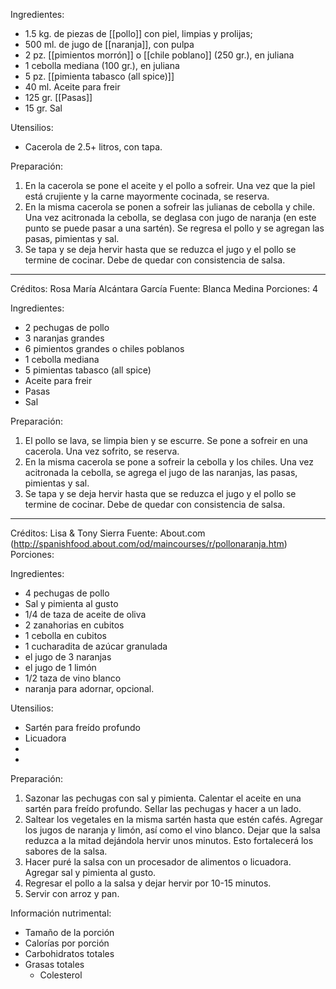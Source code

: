 
Ingredientes:

   * 1.5 kg. de piezas de [[pollo]] con piel, limpias y prolijas;
   * 500 ml. de jugo de [[naranja]], con pulpa
   * 2 pz.  [[pimientos morrón]]  o [[chile poblano]] (250 gr.), en juliana
   * 1 cebolla mediana (100 gr.), en juliana
   * 5 pz. [[pimienta tabasco (all spice)]]
   * 40 ml. Aceite para freir
   * 125 gr. [[Pasas]]
   * 15 gr. Sal

Utensilios:

   * Cacerola de 2.5+ litros, con tapa.
   
Preparación:

   1. En la cacerola se pone el aceite y el pollo a sofreir. Una vez que la piel está crujiente y la carne mayormente cocinada, se reserva.
   2. En la misma cacerola se ponen a sofreir las julianas de cebolla y chile. Una vez acitronada la cebolla, se deglasa con jugo de naranja (en este punto se puede pasar a una sartén). Se regresa el pollo y se agregan las pasas, pimientas y sal.
   3. Se tapa y se deja hervir hasta que se reduzca el jugo y el pollo se termine de cocinar. Debe de quedar con consistencia de salsa.

----------------------------------------

Créditos: Rosa María Alcántara García
Fuente: Blanca Medina
Porciones: 4

Ingredientes:

   * 2 pechugas de pollo
   * 3 naranjas grandes
   * 6 pimientos grandes o chiles poblanos
   * 1 cebolla mediana
   * 5 pimientas tabasco (all spice)
   * Aceite para freir
   * Pasas
   * Sal

Preparación:

   1. El pollo se lava, se limpia bien y se escurre. Se pone a sofreir en una cacerola. Una vez sofrito, se reserva.
   2. En la misma cacerola se pone a sofreir la cebolla y los chiles. Una vez acitronada la cebolla, se agrega el jugo de las naranjas, las pasas, pimientas y sal.
   3. Se tapa y se deja hervir hasta que se reduzca el jugo y el pollo se termine de cocinar. Debe de quedar con consistencia de salsa.


----------------------------------------

Créditos: Lisa & Tony Sierra
Fuente: About.com (http://spanishfood.about.com/od/maincourses/r/pollonaranja.htm)
Porciones:


Ingredientes:

   * 4 pechugas de pollo 
   * Sal y pimienta al gusto
   * 1/4 de taza de aceite de oliva
   * 2 zanahorias en cubitos
   * 1 cebolla en cubitos
   * 1 cucharadita de azúcar granulada
   * el jugo de 3 naranjas
   * el jugo de 1 limón
   * 1/2 taza de vino blanco
   * naranja para adornar, opcional.

Utensilios:

   * Sartén para freído profundo
   * Licuadora
   * 
   * 


Preparación:

   1. Sazonar las pechugas con sal y pimienta. Calentar el aceite en una sartén para freído profundo. Sellar las pechugas y hacer a un lado. 
   2. Saltear los vegetales en la misma sartén hasta que estén cafés. Agregar los jugos de naranja y limón, así como el vino blanco. Dejar que la salsa reduzca a la mitad dejándola hervir unos minutos. Esto fortalecerá los sabores de la salsa.
   3. Hacer puré la salsa con un procesador de alimentos o licuadora. Agregar sal y pimienta al gusto.
   4. Regresar el pollo a la salsa y dejar hervir por 10-15 minutos.
   5. Servir con arroz y pan.


Información nutrimental:

   * Tamaño de la porción
   * Calorías por porción
   * Carbohidratos totales
   * Grasas totales
      * Colesterol

